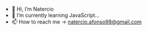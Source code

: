 - 👋 Hi, I’m Natercio
- 🌱 I’m currently learning JavaScript...
- 📫 How to reach me -> natercio.afonso98@gmail.com

<!---
Natercio8/Natercio8 is a ✨ special ✨ repository because its `README.md` (this file) appears on your GitHub profile.
You can click the Preview link to take a look at your changes.
--->
